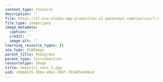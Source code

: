 ```yaml
---
content_type: resource
description: ''
file: https://ol-ocw-studio-app-production.s3.amazonaws.com/courses/7-01sc-fundamentals-of-biology-fall-2011/c6bb85353664a0a1398ff83465a669c4_Genetics_sess_3.jpg
file_type: image/jpeg
image_metadata:
  caption: ''
  credit: ''
  image-alt: ''
learning_resource_types: []
ocw_type: OCWImage
parent_title: Pedigrees
parent_type: CourseSection
resourcetype: Image
title: Genetics_sess_3.jpg
uid: c6bb8535-3664-a0a1-398f-f83465a669c4
---
```

